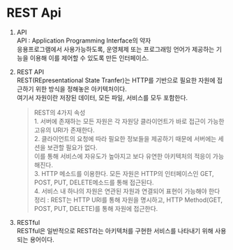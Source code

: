 # REST Api

1. API <br>
API : Application Programming Interface의 약자 <br>
응용프로그램에서 사용가능하도록, 운영체제 또는 프로그래밍 언어가 제공하는 기능을 이용해 이를 제어할 수 있도록 만든 인터페이스. <br>

2. REST API <br>
REST(REpresentational State Tranfer)는 HTTP를 기반으로 필요한 자원에 접근하기 위한 방식을 정해놓은 아키텍처이다. <br>
여기서 자원이란 저장된 데이터, 모든 파일, 서비스를 모두 포함한다. <br>

    > REST의 4가지 속성 <br>
        1. 서버에 존재하는 모든 자원은 각 자원당 클라이언트가 바로 접근이 가능한 고유의 URI가 존재한다. <br>
        2. 클라이언트의 요청에 따라 필요한 정보들을 제공하기 때문에 서버에는 세션을 보관할 필요가 없다. <br>
        이를 통해 서비스에 자유도가 높아지고 보다 유연한 아키텍처의 적응이 가능해진다. <br>
        3. HTTP 메소드를 이용한다. 모든 자원은 HTTP의 인터페이스인 GET, POST, PUT, DELETE메소드를 통해 접근된다. <br>
        4. 서비스 내 하나의 자원은 연관된 자원과 연결되어 표현이 가능해야 한다 <br>
        정리 : REST는 HTTP URI를 통해 자원을 명시하고, HTTP Method(GET, POST, PUT, DELETE)를 통해 자원에 접근한다. <br>

3. RESTful <br>
RESTful은 일반적으로 REST라는 아키텍처를 구현한 서비스를 나타내기 위해 사용되는 용어이다. <br>
